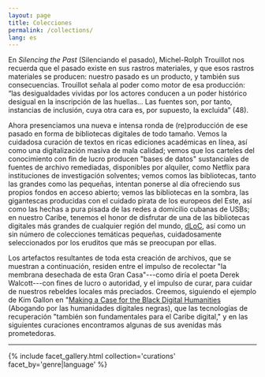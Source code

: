 ```yaml
---
layout: page
title: Colecciones
permalink: /collections/
lang: es
---
```


En *Silencing the Past* (Silenciando el pasado), Michel-Rolph Trouillot nos recuerda que el pasado existe en sus rastros materiales, y que esos rastros materiales se producen: nuestro pasado es un producto, y también sus consecuencias. Trouillot señala al poder como motor de esa producción: “las desigualdades vividas por los actores conducen a un poder histórico desigual en la inscripción de las huellas… Las fuentes son, por tanto, instancias de inclusión, cuya otra cara es, por supuesto, la excluida” (48).

Ahora presenciamos una nueva e intensa ronda de (re)producción de ese pasado en forma de bibliotecas digitales de todo tamaño. Vemos la cuidadosa curación de textos en ricas ediciones académicas en línea, así como una digitalización masiva de mala calidad; vemos que los carteles del conocimiento con fin de lucro producen "bases de datos" sustanciales de fuentes de archivo remediadas, disponibles por alquiler, como Netflix para instituciones de investigación solventes; vemos comos las bibliotecas, tanto las grandes como las pequeñas, intentan ponerse al día ofreciendo sus propios fondos en acceso abierto; vemos las bibliotecas en la sombra, las gigantescas producidas con el cuidado pirata de los europeos del Este, así como las hechas a pura pisada de las redes a domicilio cubanas de USBs; en nuestro Caribe, tenemos el honor de disfrutar de una de las bibliotecas digitales más grandes de cualquier región del mundo, [dLoC]({{'/curations/cur2015/'|absolute_url}}), así como un sin número de colecciones temáticas pequeñas, cuidadosamente seleccionados por los eruditos que más se preocupan por ellas.

Los artefactos resultantes de toda esta creación de archivos, que se muestran a continuación, residen entre el impulso de recolectar "la membrana desechada de esta Gran Casa"---como diría el poeta Derek Walcott---con fines de lucro o autoridad, y el impulso de curar, para cuidar de nuestros rebeldes locales más preciados. Creemos, siguiendo el ejemplo de Kim Gallon en "[Making a Case for the Black Digital Humanities](https://dhdebates.gc.cuny.edu/read/untitled/section/fa10e2e1-0c3d-4519-a958-d823aac989eb) (Abogando por las humanidades digitales negras), que las tecnologías de recuperación "también son fundamentales para el Caribe digital," y en las siguientes curaciones encontramos algunas de sus avenidas más prometedoras.

---

{% include facet_gallery.html collection='curations' facet_by='genre|language' %}